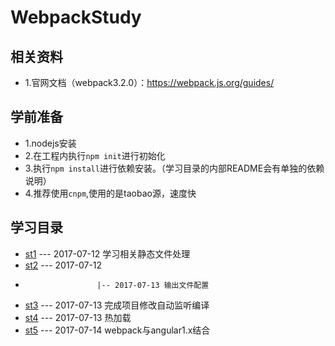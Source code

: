 # WebpackStudy

## 相关资料

 - 1.官网文档（webpack3.2.0）：https://webpack.js.org/guides/

## 学前准备

 - 1.nodejs安装
 - 2.在工程内执行`npm init`进行初始化
 - 3.执行`npm install`进行依赖安装。（学习目录的内部README会有单独的依赖说明）
 - 4.推荐使用`cnpm`,使用的是taobao源，速度快

## 学习目录

 - [st1](./master/st1) --- 2017-07-12 学习相关静态文件处理
 - [st2](./master/st2) --- 2017-07-12  
 -                     |-- 2017-07-13 输出文件配置
 - [st3](./master/st3) --- 2017-07-13 完成项目修改自动监听编译
 - [st4](./master/st4) --- 2017-07-13 热加载
 - [st5](./master/st5) --- 2017-07-14 webpack与angular1.x结合   
